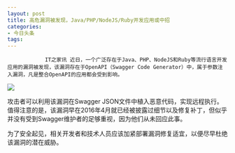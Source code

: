 ```yaml
---
layout: post
title: 高危漏洞被发现，Java/PHP/NodeJS/Ruby开发应用或中招
categories:
- 今日头条
tags:
---
```

				IT之家讯 近日，一个广泛存在于Java、PHP、NodeJS和Ruby等流行语言开发应用的漏洞被发现，该漏洞存在于OpenAPI（Swagger Code Generator）中，属于参数注入漏洞，凡是整合OpenAPI的应用都会受到影响。

![](http://p3.pstatp.com/large/97b0006fd73be87f70e)

攻击者可以利用该漏洞在Swagger JSON文件中植入恶意代码，实现远程执行。值得注意的是，该漏洞早在2016年4月就已经被披露过细节以及修复补丁，但似乎并没有受到Swagger维护者的足够重视，因为他们从未回应此事。

为了安全起见，相关开发者和技术人员应该加紧部署漏洞修复适宜，以便尽早杜绝该漏洞的潜在威胁。